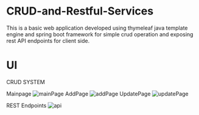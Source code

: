 # CRUD-and-Restful-Services
This is a basic web application developed using thymeleaf java template engine and spring boot framework for simple crud operation and exposing rest API endpoints for client side.

# UI
CRUD SYSTEM

Mainpage
![mainPage](https://user-images.githubusercontent.com/106381212/192295375-d52801ed-d16a-4dc7-be5b-3580fd022524.png)
AddPage
![addPage](https://user-images.githubusercontent.com/106381212/192296262-0d34f359-0049-4a75-93f1-f63082702805.png)
UpdatePage
![updatePage](https://user-images.githubusercontent.com/106381212/192296289-28514be5-7dfa-4b67-9360-71e1920845b4.png)


REST Endpoints
![api](https://user-images.githubusercontent.com/106381212/192295802-ac25d0b8-5936-46ed-8550-467168309b4e.png)
